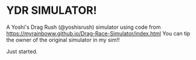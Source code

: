 # YDR SIMULATOR!
A Yoshi's Drag Rush (@yoshisrush) simulator using code from https://myrainboww.github.io/Drag-Race-Simulator/index.html 
You can tip the owner of the original simulator in my sim!!

Just started.
